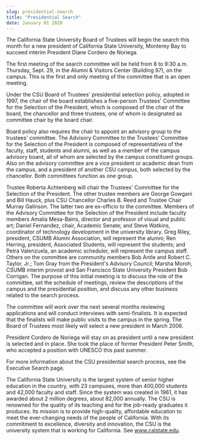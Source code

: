 ```yaml
---
slug: presidential-search
title: "Presidential Search"
date: January 01 2020
---
```


<p>The California State University Board of Trustees will begin the search this month for a new president of California State University, Monterey Bay to succeed interim President Diane Cordero de Noriega.
</p><p>The first meeting of the search committee will be held from 8 to 9:30 a.m. Thursday, Sept. 29, in the Alumni &amp; Visitors Center (Building 97), on the campus. This is the first and only meeting of the committee that is an open meeting.
</p><p>Under the CSU Board of Trustees' presidential selection policy, adopted in 1997, the chair of the board establishes a five-person Trustees' Committee for the Selection of the President, which is composed of the chair of the board, the chancellor and three trustees, one of whom is designated as committee chair by the board chair.
</p><p>Board policy also requires the chair to appoint an advisory group to the trustees' committee. The Advisory Committee to the Trustees' Committee for the Selection of the President is composed of representatives of the faculty, staff, students and alumni, as well as a member of the campus advisory board, all of whom are selected by the campus constituent groups. Also on the advisory committee are a vice president or academic dean from the campus, and a president of another CSU campus, both selected by the chancellor. Both committees function as one group.
</p><p>Trustee Roberta Achtenberg will chair the Trustees' Committee for the Selection of the President. The other trustee members are George Gowgani and Bill Hauck, plus CSU Chancellor Charles B. Reed and Trustee Chair Murray Galinson. The latter two are ex-officio to the committee. Members of the Advisory Committee for the Selection of the President include faculty members Amalia Mesa-Bains, director and professor of visual and public art; Daniel Fernandez, chair, Academic Senate; and Steve Watkins, coordinator of technology development in the university library. Greg Riley, president, CSUMB Alumni Association, will represent the alumni; Ren Herring, president, Associated Students, will represent the students; and Petra Valenzuela, an academic scheduler, will represent the campus staff. Others on the committee are community members Bob Antle and Robert C. Taylor, Jr.; Tom Gray from the President's Advisory Council; Marsha Moroh, CSUMB interim provost and San Francisco State University President Bob Corrigan. The purpose of this initial meeting is to discuss the role of the committee, set the schedule of meetings, review the descriptions of the campus and the presidential position, and discuss any other business related to the search process.
</p><p>The committee will work over the next several months reviewing applications and will conduct interviews with semi-finalists. It is expected that the finalists will make public visits to the campus in the spring. The Board of Trustees most likely will select a new president in March 2006.
</p><p>President Cordero de Noriega will stay on as president until a new president is selected and in place. She took the place of former President Peter Smith, who accepted a position with UNESCO this past summer.
</p><p>For more information about the CSU presidential search process, see the Executive Search page.
</p><p>The California State University is the largest system of senior higher education in the country, with 23 campuses, more than 400,000 students and 42,000 faculty and staff. Since the system was created in 1961, it has awarded about 2 million degrees, about 82,000 annually. The CSU is renowned for the quality of its teaching and for the job-ready graduates it produces. Its mission is to provide high-quality, affordable education to meet the ever-changing needs of the people of California. With its commitment to excellence, diversity and innovation, the CSU is the university system that is working for California. See <a href="http://www.calstate.edu">www.calstate.edu</a>.
</p>

